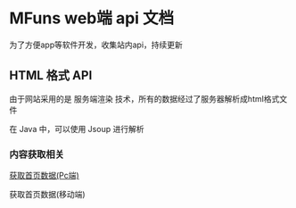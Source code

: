 # MFuns web端 api 文档

为了方便app等软件开发，收集站内api，持续更新

## HTML 格式 API

由于网站采用的是 服务端渲染 技术，所有的数据经过了服务器解析成html格式文件

在 Java 中，可以使用 Jsoup 进行解析

### 内容获取相关

[获取首页数据(Pc端)](./content/Pc_HomePageData.md)

获取首页数据(移动端)